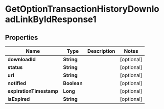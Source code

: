 

# GetOptionTransactionHistoryDownloadLinkByIdResponse1


## Properties

| Name | Type | Description | Notes |
|------------ | ------------- | ------------- | -------------|
|**downloadId** | **String** |  |  [optional] |
|**status** | **String** |  |  [optional] |
|**url** | **String** |  |  [optional] |
|**notified** | **Boolean** |  |  [optional] |
|**expirationTimestamp** | **Long** |  |  [optional] |
|**isExpired** | **String** |  |  [optional] |



